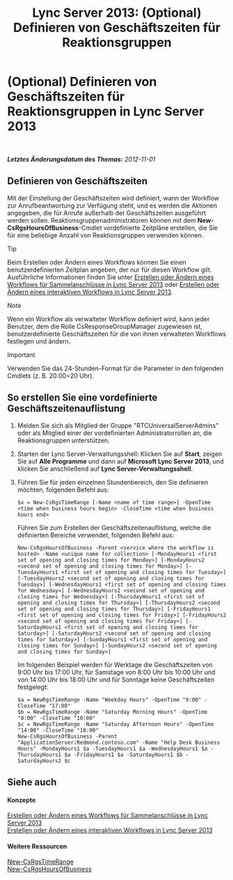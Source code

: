﻿---
title: 'Lync Server 2013: (Optional) Definieren von Geschäftszeiten für Reaktionsgruppen'
TOCTitle: (Optional) Definieren von Geschäftszeiten für Reaktionsgruppen
ms:assetid: d62551b2-1847-4e1b-abe8-683b72aa94d5
ms:mtpsurl: https://technet.microsoft.com/de-de/library/JJ205291(v=OCS.15)
ms:contentKeyID: 49295541
ms.date: 05/19/2016
mtps_version: v=OCS.15
ms.translationtype: HT
---

# (Optional) Definieren von Geschäftszeiten für Reaktionsgruppen in Lync Server 2013

 

_**Letztes Änderungsdatum des Themas:** 2012-11-01_

## Definieren von Geschäftszeiten

Mit der Einstellung der Geschäftszeiten wird definiert, wann der Workflow zur Anrufbeantwortung zur Verfügung steht, und es werden die Aktionen angegeben, die für Anrufe außerhalb der Geschäftszeiten ausgeführt werden sollen. Reaktionsgruppenadministratoren können mit dem **New-CsRgsHoursOfBusiness**-Cmdlet vordefinierte Zeitpläne erstellen, die Sie für eine beliebige Anzahl von Reaktionsgruppen verwenden können.


> [!TIP]
> Beim Erstellen oder Ändern eines Workflows können Sie einen benutzerdefinierten Zeitplan angeben, der nur für diesen Workflow gilt. Ausführliche Informationen finden Sie unter <A href="lync-server-2013-create-or-modify-a-hunt-group-workflow.md">Erstellen oder Ändern eines Workflows für Sammelanschlüsse in Lync Server 2013</A> oder <A href="lync-server-2013-create-or-modify-an-interactive-workflow.md">Erstellen oder Ändern eines interaktiven Workflows in Lync Server 2013</A>.




> [!NOTE]
> Wenn ein Workflow als verwalteter Workflow definiert wird, kann jeder Benutzer, dem die Rolle CsResponseGroupManager zugewiesen ist, benutzerdefinierte Geschäftszeiten für die von ihnen verwalteten Workflows festlegen und ändern.




> [!IMPORTANT]
> Verwenden Sie das 24-Stunden-Format für die Parameter in den folgenden Cmdlets (z.&nbsp;B. 20:00=20&nbsp;Uhr).



## So erstellen Sie eine vordefinierte Geschäftszeitenauflistung

1.  Melden Sie sich als Mitglied der Gruppe "RTCUniversalServerAdmins" oder als Mitglied einer der vordefinierten Administratorrollen an, die Reaktionsgruppen unterstützen.

2.  Starten der Lync Server-Verwaltungsshell: Klicken Sie auf **Start**, zeigen Sie auf **Alle Programme** und dann auf **Microsoft Lync Server 2013**, und klicken Sie anschließend auf **Lync Server-Verwaltungsshell**.

3.  Führen Sie für jeden einzelnen Stundenbereich, den Sie definieren möchten, folgenden Befehl aus:
    
        $x = New-CsRgsTimeRange [-Name <name of time range>] -OpenTime <time when business hours begin> -CloseTime <time when business hours end>
    
    Führen Sie zum Erstellen der Geschäftszeitenauflistung, welche die definierten Bereiche verwendet, folgenden Befehl aus:
    
        New-CsRgsHoursOfBusiness -Parent <service where the workflow is hosted> -Name <unique name for collection> [-MondayHours1 <first set of opening and closing times for Monday>] [-MondayHours2 <second set of opening and closing times for Monday>] [-TuesdayHours1 <first set of opening and closing times for Tuesday>] [-TuesdayHours2 <second set of opening and closing times for Tuesday>] [-WednesdayHours1 <first set of opening and closing times for Wednesday>] [-WednesdayHours2 <second set of opening and closing times for Wednesday>] [-ThursdayHours1 <first set of opening and closing times for Thursday>] [-ThursdayHours2 <second set of opening and closing times for Thursday>] [-FridayHours1 <first set of opening and closing times for Friday>] [-FridayHours2 <second set of opening and closing times for Friday>] [-SaturdayHours1 <first set of opening and closing times for Saturday>] [-SaturdayHours2 <second set of opening and closing times for Saturday>] [-SundayHours1 <first set of opening and closing times for Sunday>] [-SundayHours2 <second set of opening and closing times for Sunday>]
    
    Im folgenden Beispiel werden für Werktage die Geschäftszeiten von 9:00 Uhr bis 17:00 Uhr, für Samstage von 8:00 Uhr bis 10:00 Uhr und von 14:00 Uhr bis 18:00 Uhr und für Sonntage keine Geschäftszeiten festgelegt:
    
        $a = NewRgsTimeRange -Name "Weekday Hours" -OpenTime "9:00" -CloseTime "17:00"
        $b = NewRgsTimeRange -Name "Saturday Morning Hours" -OpenTime "8:00" -CloseTime "10:00" 
        $c = NewRgsTimeRange -Name "Saturday Afternoon Hours" -OpenTime "14:00" -CloseTime "18:00" 
        New-CsRgsHoursOfBusiness -Parent "ApplicationServer:Redmond.contoso.com" -Name "Help Desk Business Hours" -MondayHours1 $a -TuesdayHours1 $a -WednesdayHours1 $a -ThursdayHours1 $a -FridayHours1 $a -SaturdayHours1 $b -SaturdayHours2 $c

## Siehe auch

#### Konzepte

[Erstellen oder Ändern eines Workflows für Sammelanschlüsse in Lync Server 2013](lync-server-2013-create-or-modify-a-hunt-group-workflow.md)  
[Erstellen oder Ändern eines interaktiven Workflows in Lync Server 2013](lync-server-2013-create-or-modify-an-interactive-workflow.md)  

#### Weitere Ressourcen

[New-CsRgsTimeRange](https://docs.microsoft.com/en-us/powershell/module/skype/New-CsRgsTimeRange)  
[New-CsRgsHoursOfBusiness](https://docs.microsoft.com/en-us/powershell/module/skype/New-CsRgsHoursOfBusiness)

